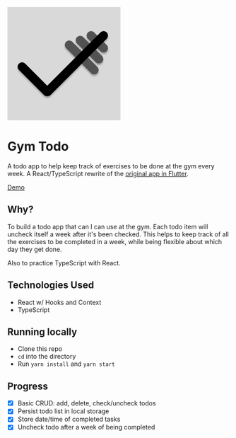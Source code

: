 ![logo](./icon.png)

# Gym Todo

A todo app to help keep track of exercises to be done at the gym every week. A React/TypeScript rewrite of the [original app in Flutter](https://github.com/andreidobrinski/todo-flutter).

[Demo](https://andreidobrinski.com/gym-todo/)

## Why?

To build a todo app that can I can use at the gym. Each todo item will uncheck itself a week after it's been checked. This helps to keep track of all the exercises to be completed in a week, while being flexible about which day they get done.

Also to practice TypeScript with React.

## Technologies Used

- React w/ Hooks and Context
- TypeScript

## Running locally

- Clone this repo
- `cd` into the directory
- Run `yarn install` and `yarn start`

## Progress

- [x] Basic CRUD: add, delete, check/uncheck todos
- [x] Persist todo list in local storage
- [x] Store date/time of completed tasks
- [x] Uncheck todo after a week of being completed
